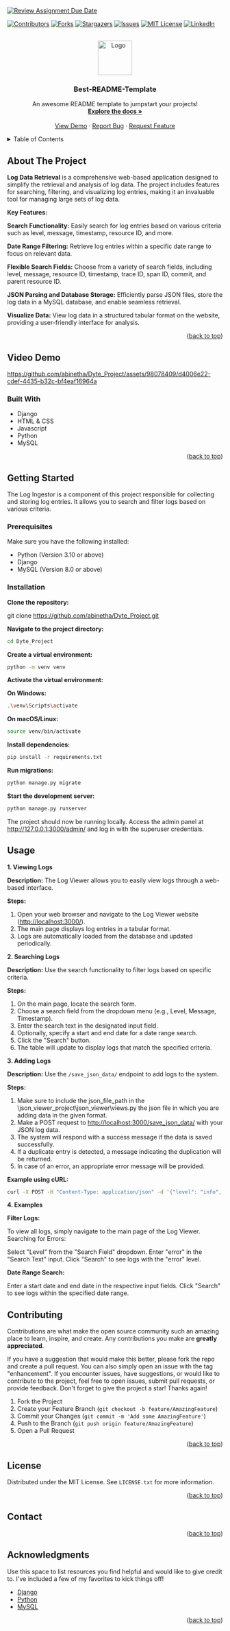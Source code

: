[![Review Assignment Due Date](https://classroom.github.com/assets/deadline-readme-button-24ddc0f5d75046c5622901739e7c5dd533143b0c8e959d652212380cedb1ea36.svg)](https://classroom.github.com/a/2sZOX9xt)
<!-- Improved compatibility of back to top link: See: https://github.com/othneildrew/Best-README-Template/pull/73 -->
<a name="readme-top"></a>
<!--
*** Thanks for checking out the Best-README-Template. If you have a suggestion
*** that would make this better, please fork the repo and create a pull request
*** or simply open an issue with the tag "enhancement".
*** Don't forget to give the project a star!
*** Thanks again! Now go create something AMAZING! :D
-->



<!-- PROJECT SHIELDS -->
<!--
*** I'm using markdown "reference style" links for readability.
*** Reference links are enclosed in brackets [ ] instead of parentheses ( ).
*** See the bottom of this document for the declaration of the reference variables
*** for contributors-url, forks-url, etc. This is an optional, concise syntax you may use.
*** https://www.markdownguide.org/basic-syntax/#reference-style-links
-->
[![Contributors][contributors-shield]][contributors-url]
[![Forks][forks-shield]][forks-url]
[![Stargazers][stars-shield]][stars-url]
[![Issues][issues-shield]][issues-url]
[![MIT License][license-shield]][license-url]
[![LinkedIn][linkedin-shield]][linkedin-url]



<!-- PROJECT LOGO -->
<br />
<div align="center">
  <a href="https://github.com/othneildrew/Best-README-Template">
    <img src="images/logo.png" alt="Logo" width="80" height="80">
  </a>

  <h3 align="center">Best-README-Template</h3>

  <p align="center">
    An awesome README template to jumpstart your projects!
    <br />
    <a href="https://github.com/othneildrew/Best-README-Template"><strong>Explore the docs »</strong></a>
    <br />
    <br />
    <a href="https://github.com/othneildrew/Best-README-Template">View Demo</a>
    ·
    <a href="https://github.com/othneildrew/Best-README-Template/issues">Report Bug</a>
    ·
    <a href="https://github.com/othneildrew/Best-README-Template/issues">Request Feature</a>
  </p>
</div>



<!-- TABLE OF CONTENTS -->
<details>
  <summary>Table of Contents</summary>
  <ol>
    <li>
      <a href="#about-the-project">About The Project</a>
      <ul>
        <li><a href="#built-with">Built With</a></li>
      </ul>
    </li>
    <li>
      <a href="#getting-started">Getting Started</a>
      <ul>
        <li><a href="#prerequisites">Prerequisites</a></li>
        <li><a href="#installation">Installation</a></li>
      </ul>
    </li>
    <li><a href="#usage">Usage</a></li>
    <li><a href="#roadmap">Roadmap</a></li>
    <li><a href="#contributing">Contributing</a></li>
    <li><a href="#license">License</a></li>
    <li><a href="#contact">Contact</a></li>
    <li><a href="#acknowledgments">Acknowledgments</a></li>
  </ol>
</details>



<!-- ABOUT THE PROJECT -->
## About The Project

**Log Data Retrieval** is a comprehensive web-based application designed to simplify the retrieval and analysis of log data. The project includes features for searching, filtering, and visualizing log entries, making it an invaluable tool for managing large sets of log data.

**Key Features:**

**Search Functionality:** Easily search for log entries based on various criteria such as level, message, timestamp, resource ID, and more.

**Date Range Filtering:** Retrieve log entries within a specific date range to focus on relevant data.

**Flexible Search Fields:** Choose from a variety of search fields, including level, message, resource ID, timestamp, trace ID, span ID, commit, and parent resource ID.

**JSON Parsing and Database Storage:** Efficiently parse JSON files, store the log data in a MySQL database, and enable seamless retrieval.

**Visualize Data:** View log data in a structured tabular format on the website, providing a user-friendly interface for analysis.

<p align="right">(<a href="#readme-top">back to top</a>)</p>

## Video Demo

https://github.com/abinetha/Dyte_Project/assets/98078409/d4006e22-cdef-4435-b32c-bf4eaf16964a



### Built With

* Django
* HTML & CSS
* Javascript
* Python
* MySQL

<p align="right">(<a href="#readme-top">back to top</a>)</p>



<!-- GETTING STARTED -->
## Getting Started

The Log Ingestor is a component of this project responsible for collecting and storing log entries. It allows you to search and filter logs based on various criteria.

### Prerequisites

Make sure you have the following installed:

- Python (Version 3.10 or above)
- Django
- MySQL (Version 8.0 or above)

### Installation

**Clone the repository:**

git clone https://github.com/abinetha/Dyte_Project.git

**Navigate to the project directory:**

```bash
cd Dyte_Project
```
**Create a virtual environment:**
```bash
python -m venv venv
```
**Activate the virtual environment:**

**On Windows:**
```bash
.\venv\Scripts\activate
```
**On macOS/Linux:**
```bash
source venv/bin/activate
```
**Install dependencies:**
```bash
pip install -r requirements.txt
```
**Run migrations:**
```bash
python manage.py migrate
```
**Start the development server:**
```bash
python manage.py runserver
```
The project should now be running locally. Access the admin panel at http://127.0.0.1:3000/admin/ and log in with the superuser credentials.


<!-- USAGE EXAMPLES -->
## Usage

**1. Viewing Logs**

**Description:** The Log Viewer allows you to easily view logs through a web-based interface.

**Steps:**
1. Open your web browser and navigate to the Log Viewer website ([http://localhost:3000/](url)).
2. The main page displays log entries in a tabular format.
3. Logs are automatically loaded from the database and updated periodically.

**2. Searching Logs**

**Description:** Use the search functionality to filter logs based on specific criteria.

**Steps:**
1. On the main page, locate the search form.
2. Choose a search field from the dropdown menu (e.g., Level, Message, Timestamp).
3. Enter the search text in the designated input field.
4. Optionally, specify a start and end date for a date range search.
5. Click the "Search" button.
6. The table will update to display logs that match the specified criteria.

**3. Adding Logs**

**Description:** Use the `/save_json_data/` endpoint to add logs to the system.

**Steps:**
1. Make sure to include the json_file_path in the \json_viewer_project\json_viewer\views.py the json file in which you are adding data in the given format.
2. Make a POST request to [http://localhost:3000/save_json_data/](http://localhost:3000/save_json_data/) with your JSON log data.
3. The system will respond with a success message if the data is saved successfully.
4. If a duplicate entry is detected, a message indicating the duplication will be returned.
5. In case of an error, an appropriate error message will be provided.

**Example using cURL:**
```bash
curl -X POST -H "Content-Type: application/json" -d '{"level": "info", "message": "Log entry content", "timestamp": "2023-11-18T12:00:00Z"}' http://localhost:3000/save_json_data/
```

**4. Examples**

**Filter Logs:**

To view all logs, simply navigate to the main page of the Log Viewer.
Searching for Errors:

Select "Level" from the "Search Field" dropdown.
Enter "error" in the "Search Text" input.
Click "Search" to see logs with the "error" level.

**Date Range Search:**

Enter a start date and end date in the respective input fields.
Click "Search" to see logs within the specified date range.



<!-- CONTRIBUTING -->
## Contributing

Contributions are what make the open source community such an amazing place to learn, inspire, and create. Any contributions you make are **greatly appreciated**.

If you have a suggestion that would make this better, please fork the repo and create a pull request. You can also simply open an issue with the tag "enhancement".
If you encounter issues, have suggestions, or would like to contribute to the project, feel free to open issues, submit pull requests, or provide feedback.
Don't forget to give the project a star! Thanks again!

1. Fork the Project
2. Create your Feature Branch (`git checkout -b feature/AmazingFeature`)
3. Commit your Changes (`git commit -m 'Add some AmazingFeature'`)
4. Push to the Branch (`git push origin feature/AmazingFeature`)
5. Open a Pull Request

<p align="right">(<a href="#readme-top">back to top</a>)</p>



<!-- LICENSE -->
## License

Distributed under the MIT License. See `LICENSE.txt` for more information.

<p align="right">(<a href="#readme-top">back to top</a>)</p>



<!-- CONTACT -->
## Contact

<p align="right">(<a href="#readme-top">back to top</a>)</p>



<!-- ACKNOWLEDGMENTS -->
## Acknowledgments

Use this space to list resources you find helpful and would like to give credit to. I've included a few of my favorites to kick things off!

* [Django](https://docs.djangoproject.com/en/4.2/)
* [Python](https://docs.python.org/3/tutorial/index.html)
* [MySQL](https://dev.mysql.com/doc/refman/8.2/en/tutorial.html)

<p align="right">(<a href="#readme-top">back to top</a>)</p>



<!-- MARKDOWN LINKS & IMAGES -->
<!-- https://www.markdownguide.org/basic-syntax/#reference-style-links -->
[contributors-shield]: https://img.shields.io/github/contributors/othneildrew/Best-README-Template.svg?style=for-the-badge
[contributors-url]: https://github.com/othneildrew/Best-README-Template/graphs/contributors
[forks-shield]: https://img.shields.io/github/forks/othneildrew/Best-README-Template.svg?style=for-the-badge
[forks-url]: https://github.com/othneildrew/Best-README-Template/network/members
[stars-shield]: https://img.shields.io/github/stars/othneildrew/Best-README-Template.svg?style=for-the-badge
[stars-url]: https://github.com/othneildrew/Best-README-Template/stargazers
[issues-shield]: https://img.shields.io/github/issues/othneildrew/Best-README-Template.svg?style=for-the-badge
[issues-url]: https://github.com/othneildrew/Best-README-Template/issues
[license-shield]: https://img.shields.io/github/license/othneildrew/Best-README-Template.svg?style=for-the-badge
[license-url]: https://github.com/othneildrew/Best-README-Template/blob/master/LICENSE.txt
[linkedin-shield]: https://img.shields.io/badge/-LinkedIn-black.svg?style=for-the-badge&logo=linkedin&colorB=555
[linkedin-url]: https://linkedin.com/in/othneildrew
[product-screenshot]: images/screenshot.png
[Next.js]: https://img.shields.io/badge/next.js-000000?style=for-the-badge&logo=nextdotjs&logoColor=white
[Next-url]: https://nextjs.org/
[React.js]: https://img.shields.io/badge/React-20232A?style=for-the-badge&logo=react&logoColor=61DAFB
[React-url]: https://reactjs.org/
[Vue.js]: https://img.shields.io/badge/Vue.js-35495E?style=for-the-badge&logo=vuedotjs&logoColor=4FC08D
[Vue-url]: https://vuejs.org/
[Angular.io]: https://img.shields.io/badge/Angular-DD0031?style=for-the-badge&logo=angular&logoColor=white
[Angular-url]: https://angular.io/
[Svelte.dev]: https://img.shields.io/badge/Svelte-4A4A55?style=for-the-badge&logo=svelte&logoColor=FF3E00
[Svelte-url]: https://svelte.dev/
[Laravel.com]: https://img.shields.io/badge/Laravel-FF2D20?style=for-the-badge&logo=laravel&logoColor=white
[Laravel-url]: https://laravel.com
[Bootstrap.com]: https://img.shields.io/badge/Bootstrap-563D7C?style=for-the-badge&logo=bootstrap&logoColor=white
[Bootstrap-url]: https://getbootstrap.com
[JQuery.com]: https://img.shields.io/badge/jQuery-0769AD?style=for-the-badge&logo=jquery&logoColor=white
[JQuery-url]: https://jquery.com 
